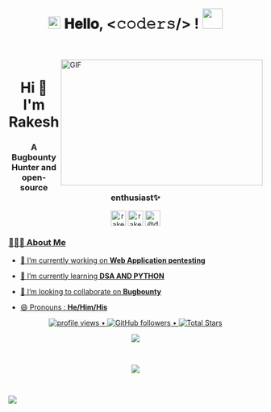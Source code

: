 <h1 align="center">
  <a target="_blank">
    <img src="https://github.com/deephunt3r/deephunt3r/blob/master/Earth.gif" width="24px" style="max-width:100%;">
  </a>
  𝐇𝐞𝐥𝐥𝐨, &lt;𝚌𝚘𝚍𝚎𝚛𝚜/&gt; !
  <a target="_blank">
    <img src="https://github.com/deephunt3r/deephunt3r/blob/master/Hi.gif" width="40px" />
  </a>
</h1>

<br/>
<br/>
<a target="_blank">
  <img align="right" height="250" width="400" alt="GIF" src="https://github.com/deephunt3r/deephunt3r/blob/master/image.gif">
</a>
<!--
<h2>   Rakesh here </h2>
<em>Security Enthusiast and Bugbounty Hunter  <img src="https://media.giphy.com/media/WUlplcMpOCEmTGBtBW/giphy.gif" width="30"></em>-->
<h1 align="center">Hi 👋 I'm Rakesh</h1>
<h3 align="center">A Bugbounty Hunter and open-source enthusiast✨</h3>

<p align="center">
<a href="https://www.linkedin.com/in/rakesh-vaddi-4086381b2/" target="blank"><img align="center" src="https://cdn.jsdelivr.net/npm/simple-icons@3.0.1/icons/linkedin.svg" alt="rakesh-vaddi-4086381b2" height="30" width="30" /></a>
<a href="https://www.instagram.com/rakesh._.21/" target="blank"><img align="center" src="https://cdn.jsdelivr.net/npm/simple-icons@3.0.1/icons/instagram.svg" alt="rakesh._.21" height="30" width="30" /></a>
<a href="https://medium.com/@deephunt3r" target="blank"><img align="center" src="https://cdn.jsdelivr.net/npm/simple-icons@3.0.1/icons/medium.svg" alt="@deephunt3r" height="30" width="30" />
</p>
 <h3> 👨🏻‍💻 About Me </h3>
 
  - 🔭 I’m currently working on **Web Application pentesting**
  
  - 🌱 I’m currently learning **DSA AND PYTHON**
  
  - 👯 I’m looking to collaborate on **Bugbounty**
  
  - 😄 Pronouns : **He/Him/His**


<p align="center">
   <img src="https://gpvc.arturio.dev/deephunt3r" alt="profile views"> •  
  <img alt="GitHub followers" src="https://img.shields.io/github/followers/deephunt3r?label=Followers&style=social"> •   
  <img src="https://img.shields.io/github/stars/deephunt3r?label=Stars" alt="Total Stars">
</p>

<p align="center">
  <a>
    <img align="center" src="https://github-readme-streak-stats.herokuapp.com/?user=deephunt3r&theme=dark&hide_border=true"/>
  </a>
</p>
<br>
<p align="center">
<a href="https://github.com/deephunt3r">
  <img align="center" src="https://github-readme-stats.vercel.app/api?username=deephunt3r&show_icons=true&hide_border=true&title_color=94b4a4&amp&icon_color=FFFFFF&amp&text_color=FFFFFF&amp&bg_color=000000&count_private=true&include_all_commits=true"/>
</a>
<!--ref="https://github.com/deephunt3r">
  <img align="center" height="195px" src="https://github-readme-stats.vercel.app/api/top-langs/?username=deephunt3r&text_color=FFFFFF&bg_color=000000&title_color=94b4a4&langs_count=15&layout=compact&hide_border=true" />-->
</a>
</p>
</details>
</br>
<!--
<h1>
  Connect With Me <a target="_blank"></a>
</h1>
<p align="center">
<a href="https://www.linkedin.com/in/rakesh-vaddi-4086381b2/"><img alt="LinkedIn" src="https://img.shields.io/badge/LinkedIn-Rakesh%20kumar-blue?style=flat-square&logo=linkedin"></a></br>
<p align="center">
<a href="https://www.instagram.com/rakesh._.21/"><img alt="Instagram" src="https://img.shields.io/badge/Instagram-rakesh-blue?style=flat-square&logo=instagram"></a>
<p align="center">
<a href="https://medium.com/@deephunt3r" target="blank">You can read my blogs here<img align="center" src="https://cdn.jsdelivr.net/npm/simple-icons@3.0.1/icons/medium.svg" alt="@deephunt3r" height="30" width="30" /></a>-->


![](https://github.com/deephunt3r/deephunt3r/blob/master/footer.png)
